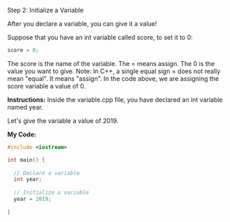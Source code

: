 Step 2: Initialize a Variable

After you declare a variable, you can give it a value!

Suppose that you have an int variable called score, to set it to 0:
```C++
score = 0;
```
The score is the name of the variable.
The = means assign.
The 0 is the value you want to give.
Note: In C++, a single equal sign = does not really mean "equal". It means "assign". In the code above, we are assigning the score variable a value of 0.

**Instructions:**
Inside the variable.cpp file, you have declared an int variable named year.

Let's give the variable a value of 2019.

**My Code:**
```C++
#include <iostream>

int main() {
  
  // Declare a variable   
  int year;
  
  // Initialize a variable
  year = 2019;
   
}
```
